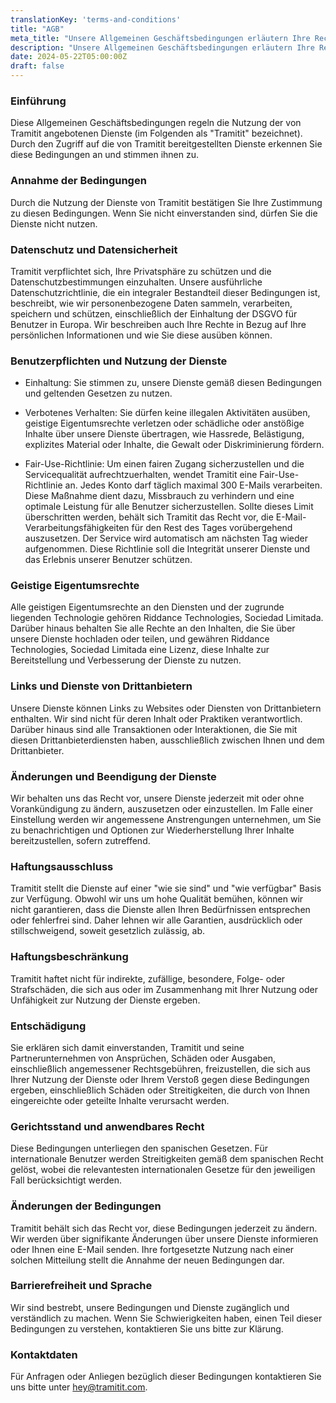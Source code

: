 ```yaml
---
translationKey: 'terms-and-conditions'
title: "AGB"
meta_title: "Unsere Allgemeinen Geschäftsbedingungen erläutern Ihre Rechte und Pflichten bei der Nutzung des Dienstleistungsspektrums von Tramitit."
description: "Unsere Allgemeinen Geschäftsbedingungen erläutern Ihre Rechte und Pflichten bei der Nutzung des Dienstleistungsspektrums von Tramitit."
date: 2024-05-22T05:00:00Z
draft: false
---
```


### Einführung

Diese Allgemeinen Geschäftsbedingungen regeln die Nutzung der von Tramitit angebotenen Dienste (im Folgenden als "Tramitit" bezeichnet). Durch den Zugriff auf die von Tramitit bereitgestellten Dienste erkennen Sie diese Bedingungen an und stimmen ihnen zu.

### Annahme der Bedingungen

Durch die Nutzung der Dienste von Tramitit bestätigen Sie Ihre Zustimmung zu diesen Bedingungen. Wenn Sie nicht einverstanden sind, dürfen Sie die Dienste nicht nutzen.

### Datenschutz und Datensicherheit

Tramitit verpflichtet sich, Ihre Privatsphäre zu schützen und die Datenschutzbestimmungen einzuhalten. Unsere ausführliche Datenschutzrichtlinie, die ein integraler Bestandteil dieser Bedingungen ist, beschreibt, wie wir personenbezogene Daten sammeln, verarbeiten, speichern und schützen, einschließlich der Einhaltung der DSGVO für Benutzer in Europa. Wir beschreiben auch Ihre Rechte in Bezug auf Ihre persönlichen Informationen und wie Sie diese ausüben können.

### Benutzerpflichten und Nutzung der Dienste

- Einhaltung: Sie stimmen zu, unsere Dienste gemäß diesen Bedingungen und geltenden Gesetzen zu nutzen.

- Verbotenes Verhalten: Sie dürfen keine illegalen Aktivitäten ausüben, geistige Eigentumsrechte verletzen oder schädliche oder anstößige Inhalte über unsere Dienste übertragen, wie Hassrede, Belästigung, explizites Material oder Inhalte, die Gewalt oder Diskriminierung fördern.

- Fair-Use-Richtlinie: Um einen fairen Zugang sicherzustellen und die Servicequalität aufrechtzuerhalten, wendet Tramitit eine Fair-Use-Richtlinie an. Jedes Konto darf täglich maximal 300 E-Mails verarbeiten. Diese Maßnahme dient dazu, Missbrauch zu verhindern und eine optimale Leistung für alle Benutzer sicherzustellen. Sollte dieses Limit überschritten werden, behält sich Tramitit das Recht vor, die E-Mail-Verarbeitungsfähigkeiten für den Rest des Tages vorübergehend auszusetzen. Der Service wird automatisch am nächsten Tag wieder aufgenommen. Diese Richtlinie soll die Integrität unserer Dienste und das Erlebnis unserer Benutzer schützen.

### Geistige Eigentumsrechte

Alle geistigen Eigentumsrechte an den Diensten und der zugrunde liegenden Technologie gehören Riddance Technologies, Sociedad Limitada. Darüber hinaus behalten Sie alle Rechte an den Inhalten, die Sie über unsere Dienste hochladen oder teilen, und gewähren Riddance Technologies, Sociedad Limitada eine Lizenz, diese Inhalte zur Bereitstellung und Verbesserung der Dienste zu nutzen.

### Links und Dienste von Drittanbietern

Unsere Dienste können Links zu Websites oder Diensten von Drittanbietern enthalten. Wir sind nicht für deren Inhalt oder Praktiken verantwortlich. Darüber hinaus sind alle Transaktionen oder Interaktionen, die Sie mit diesen Drittanbieterdiensten haben, ausschließlich zwischen Ihnen und dem Drittanbieter.

### Änderungen und Beendigung der Dienste

Wir behalten uns das Recht vor, unsere Dienste jederzeit mit oder ohne Vorankündigung zu ändern, auszusetzen oder einzustellen. Im Falle einer Einstellung werden wir angemessene Anstrengungen unternehmen, um Sie zu benachrichtigen und Optionen zur Wiederherstellung Ihrer Inhalte bereitzustellen, sofern zutreffend.

### Haftungsausschluss

Tramitit stellt die Dienste auf einer "wie sie sind" und "wie verfügbar" Basis zur Verfügung. Obwohl wir uns um hohe Qualität bemühen, können wir nicht garantieren, dass die Dienste allen Ihren Bedürfnissen entsprechen oder fehlerfrei sind. Daher lehnen wir alle Garantien, ausdrücklich oder stillschweigend, soweit gesetzlich zulässig, ab.

### Haftungsbeschränkung

Tramitit haftet nicht für indirekte, zufällige, besondere, Folge- oder Strafschäden, die sich aus oder im Zusammenhang mit Ihrer Nutzung oder Unfähigkeit zur Nutzung der Dienste ergeben.

### Entschädigung

Sie erklären sich damit einverstanden, Tramitit und seine Partnerunternehmen von Ansprüchen, Schäden oder Ausgaben, einschließlich angemessener Rechtsgebühren, freizustellen, die sich aus Ihrer Nutzung der Dienste oder Ihrem Verstoß gegen diese Bedingungen ergeben, einschließlich Schäden oder Streitigkeiten, die durch von Ihnen eingereichte oder geteilte Inhalte verursacht werden.

### Gerichtsstand und anwendbares Recht

Diese Bedingungen unterliegen den spanischen Gesetzen. Für internationale Benutzer werden Streitigkeiten gemäß dem spanischen Recht gelöst, wobei die relevantesten internationalen Gesetze für den jeweiligen Fall berücksichtigt werden.

### Änderungen der Bedingungen

Tramitit behält sich das Recht vor, diese Bedingungen jederzeit zu ändern. Wir werden über signifikante Änderungen über unsere Dienste informieren oder Ihnen eine E-Mail senden. Ihre fortgesetzte Nutzung nach einer solchen Mitteilung stellt die Annahme der neuen Bedingungen dar.

### Barrierefreiheit und Sprache

Wir sind bestrebt, unsere Bedingungen und Dienste zugänglich und verständlich zu machen. Wenn Sie Schwierigkeiten haben, einen Teil dieser Bedingungen zu verstehen, kontaktieren Sie uns bitte zur Klärung.

### Kontaktdaten

Für Anfragen oder Anliegen bezüglich dieser Bedingungen kontaktieren Sie uns bitte unter hey@tramitit.com.